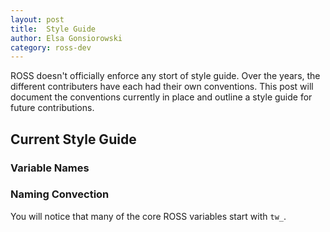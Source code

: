 ```yaml
---
layout: post
title:  Style Guide
author: Elsa Gonsiorowski
category: ross-dev
---
```


ROSS doesn't officially enforce any stort of style guide.
Over the years, the different contributers have each had their own conventions.
This post will document the conventions currently in place and outline a style guide for future contributions.

## Current Style Guide

### Variable Names

### Naming Convection

You will notice that many of the core ROSS variables start with `tw_`.
